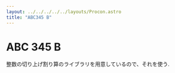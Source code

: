 ```yaml
---
layout: ../../../../../layouts/Procon.astro
title: "ABC345 B"
---
```

# ABC 345 B

整数の切り上げ割り算のライブラリを用意しているので、それを使う.